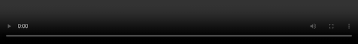 ```yaml
---
layout: post
title: Performing VR on the Web
description: The web has new capabilities for working with VR hardware right in the browser. This talk aims to show the benefits the web can bring to VR and best practises to get your audience engaged and to keep coming back for more.
image: https://i.imgur.com/1CuaofJ.jpg
scripts: [
	'scripts/post-to-slides.js',
	'scripts/slide-utils.js'
]
styles: [
	'scripts/third-party/a-slides.css',
]
---
```


<script>
var captionStyle = 'z-index: 2; text-align: center; background: rgba(0,0,0,0.8); padding: 1em; border-radius: 1em; width: auto; margin: 1em; font-size: 3rem; margin-top: -3em;';
</script>

# {{page.title}}

<!-- Link to trigger conversion script -->
[Convert to Slide Deck](#aslides)

Length: 45 minutes + 10 for Qs

<blockquote class="dark" style="background-color: #576363 !important; background-image: url(images/me-and-dan.jpg);background-size: cover;min-height: 16em;display: flex;justify-content: flex-start;padding: 0.5em;background-position: center right;align-items: stretch;">
<span style="flex-grow: 1;text-align: right; font-size: 4rem; text-shadow: 0 0 1em #576363;">@lady_ada_king</span>
<span style="font-size: 5rem; text-shadow: 0 0 1em #576363;">@samsunginternet</span>
</blockquote>

<blockquote style="background-color: white;">
<img src="images/StatCounter-browser-SE-monthly-201602-201702.png" />
</blockquote>

<blockquote>
<img src="images/DeX.jpg" />
</blockquote>

<blockquote>
<h1>Samsung Internet 5.4 Beta</h1>
<div style="flex-direction: row;">
<img src="images/beta-play-store.png" />
<ul>
<li>Available on GDE devices, Pixel, Nexus etc</li>
<li>Chromium 51</li>
<li>Progressive Web Apps</li>
<li>Web Payment</li>
<li>Samsung Specific Features
<ul>
<li>Physical Web Beacons</li>
<li>WebVR</li>
<li>Ad-Blocking</li>
</ul>
</li>
</ul>
</div>
</blockquote>

<script>window._setNextSlide(window.videoSlide);</script>
<blockquote style="padding: 0; justify-content: flex-end;">
<video src="images/space-jam.mp4" style="position:absolute; top: 0; left: 0; width:100%; height: 100%; max-height: none; object-fit: cover;"></video>
</blockquote>

<script>window._setNextSlide(window.videoSlide);</script>
<blockquote style="padding: 0; justify-content: flex-end;">
<video src="images/360-media.mp4" style="position:absolute; top: 0; left: 0; width:100%; height: 100%; max-height: none; object-fit: cover;"></video>
</blockquote>

<script>window._setNextSlide(elByEl({
	preserve: 'h1:first-child'
}))</script>
> # Building immersive media into the web platform
>
> ## Set the environment
>
> ```javascript
// First, check if the API is available
if ('SamsungChangeSky' in window) {
  // Set the spherical panorama image
  window.SamsungChangeSky({ sphere: 'http://site.com/panorama.jpg' });
}
```
>
> ## Immersive Video
> <pre class="highlight"><code><span class="nt">&lt;video</span> <span class="na">src=</span><span class="s">"/360.webm"</span> <span class="na">type=</span><span class="s">"video/webm; dimension=360-lr;"</span><span class="nt">&gt;&lt;/video&gt;</span>
</code></pre>


<script>window._setNextSlide(window.videoSlide);</script>
<blockquote style="padding: 0; justify-content: flex-end;">
<video src="images/enter-vr.mp4" style="position:absolute; top: 0; left: 0; width:100%; height: 100%; max-height: none; object-fit: cover;"></video>
</blockquote>


# History

<script>window._setNextSlide({
	setup: function () {
		this._img = this._img || this.querySelector('img');
		this._shadeAfter = this._shadeAfter || this.querySelector('.shade-after');
		_applyCSS(this._shadeAfter, {
			opacity: 1
		});
		_applyCSS(this._img, {
			transition: 'transform 1s ease',
			maxHeight: 'none',
			height: '100%',
			flexShrink: '0',
			margin: 0
		});
		this._img.style.transform = 'translateY(50vh) translateY(-1.5rem) translateY(-3.5%)';
	},
	action: function *() {
		this._img.style.transform = 'translateY(50vh) translateY(-1.5rem) translateY(-3.5%)';
		yield;
		this._img.style.transform = 'translateY(50vh) translateY(-1.5rem) translateY(-13.5%)';
		yield;
		this._img.style.transform = 'translateY(50vh) translateY(-1.5rem) translateY(-25%)';
		yield;
		this._img.style.transform = 'translateY(50vh) translateY(-1.5rem) translateY(-38%)';
		yield;
		this._img.style.transform = 'translateY(50vh) translateY(-1.5rem) translateY(-45%)';
		yield;
		this._img.style.transform = 'translateY(50vh) translateY(-1.5rem) translateY(-57%)';
		yield;
		this._img.style.transform = 'translateY(50vh) translateY(-1.5rem) translateY(-70%)';
		yield;
		this._img.style.transform = 'translateY(50vh) translateY(-1.5rem) translateY(-83%)';
		yield;
		this._shadeAfter.style.opacity = 0;
		this._img.style.transform = 'translateY(50vh) translateY(-1.5rem) translateY(-92%)';
		yield;
	},
	teardown () {
		if (!this._img) return;
		this._img.setAttribute('style', '');
		this._shadeAfter.setAttribute('style', '');
	}
});</script>
> <div class="shade-before"></div><div style="position: absolute; left: 0; top:0; right: 0;"><img src="images/vr-timeline.svg" style="filter: invert(1)" /></div><div class="shade-after"></div>


## Render loop

> <img src="images/render-loop.svg" style="filter: invert(1)" />

## Head Tracking Demo

<script>window._setNextSlide(window.videoSlide);</script>
<blockquote style="padding: 0; justify-content: flex-end; background-color: black !important;">
<video src="images/tracking.m4v" style="position:absolute; top: 0; left: 0; width:100%; height: 100%; max-height: none; object-fit: contain;"></video>
</blockquote>

# Where is it supported

> ![supported](images/support.png)



<script>window._setNextSlide(elByEl({
	reveal: true
}));</script>
> # How can the web help VR?
>
> # VR has problems with engagement.
>
> * Users may be put off my large initial download sizes
> * May get distracted by during set up of VR equipment
> * Can get bored during long loading times, especially on mobile.
>
> # How does the web solve these issues?


Traditionally the Web has been a media for documents.

Right now VR is bad for text

Even in the best VR headsets text is difficult to read and can induce eye strain

APIs traditionally for A11y have relevance for every one now as we are all physically and visually impaired in VR.

Newer APIs like *Speech recognition* and *Speech Synthesis* are very useful but can be limited to languages spoken in the western world, and the web is for everyone and should not be limited to the wealthy.


The Web has a pedigree for assembling beautiful documents, providing new APIs for setting text and laying out block elements.

All of this power is discarded for VR in the Web.

Due to security concerns we are unable to access layers rendered by the browser in WebGL.

An API for converting HTML to mipped bitmaps efficiently would be very powerful in enabling WebVR in it's current state to layout 2D interfaces in VR.

## But What if we think bigger.

Platform level support for 3D assets and layout.

Allow developers who are unfamiliar with the complex paradigms of real time rendering and 3D graphics to describe an interface using HTML and CSS.

## Benefits of Declarative VR

* A11y
* Dynamic Performance
* Seperate content from rendering and interactions
* Content can be reinerpreted for different platforms and will upgrade/degrade gracefully
* Interactions depend heavily on the hardware involved, abstractions based around interactions with objects rather than granular doing own maths allow, new hardware to reinterpret content in a way which makes sense.

Such an investment would take enormous effort by standards bodies and implementators but should VR prove to be as inevitable as it seems then it would pave the way to make the web the future of VR content.



> # Challenges of VR on the Web

A-Frame is a Mozilla project for building VR using HTML

It really made me a beleiver in declarative VR is a good and possible future for the Web.

By abstracting away a bunch of details

I am introducing the A-Frame project.

A-Frame uses custom elements to bring declarative VR to the web



> ![A-Frame](images/aframevr.png)




## How to get involved in Standards to influence the future of VR

These discussions are happening today!

If anything in this talk has interested you then please get involved.

If you start now you will be able to shape the next medium of the web

I don't know about you guys but I am pretty excited for our VR future.

> # Get involved in standards
>
> ## https://www.w3.org/community/webvr/
>
> ## https://github.com/w3c/webvr
>
> ## @samsunginternet

<script>

	// Fancy Emojis
	window._addScript('https://twemoji.maxcdn.com/2/twemoji.min.js')().then(function () {
		twemoji.parse(document.body, {
			folder: 'svg',
			ext: '.svg'
		});
	});

	// Add links to deep link into slides
	var blockquote = Array.from(document.querySelectorAll('body.post > blockquote'));
	var newSpans = [];
	document.querySelector('a[href="#aslides"]').addEventListener('click', function () {
		newSpans.forEach(function (s) {
			s.removeEventListener('click', onclick);
			s.remove();
		});
		newSpans.splice(0);
	});

	blockquote.forEach(function (el) {
		var span = document.createElement('span');
		newSpans.push(span);
		span.textContent = ' View Slide';
		span.addEventListener('click', function onclick() {
			window.removeHashChangeEventListener();
			newSpans.forEach(function (s) {
				s.removeEventListener('click', onclick);
				s.remove();
			});
			init().then(function () {
				document.querySelector('.a-slides_slide-container').dispatchEvent(new CustomEvent('a-slides_goto-slide', {detail: {slide: el.parentNode}}));
			});
		});
		span.setAttribute('class', 'slide-view-button');
		el.appendChild(span);
	});
</script>